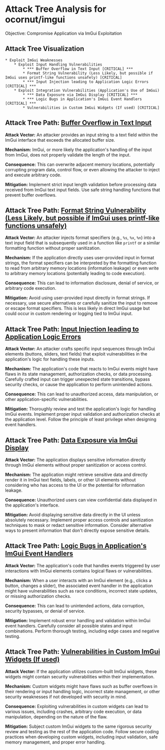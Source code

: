 # Attack Tree Analysis for ocornut/imgui

Objective: Compromise Application via ImGui Exploitation

## Attack Tree Visualization

```
* Exploit ImGui Weaknesses
    * Exploit Input Handling Vulnerabilities
        * *** Buffer Overflow in Text Input [CRITICAL] ***
        * Format String Vulnerability (Less Likely, but possible if ImGui uses printf-like functions unsafely) [CRITICAL]
        * *** Input Injection leading to Application Logic Errors [CRITICAL] ***
    * Exploit Integration Vulnerabilities (Application's Use of ImGui)
        * *** Data Exposure via ImGui Display [CRITICAL] ***
        * *** Logic Bugs in Application's ImGui Event Handlers [CRITICAL] ***
        * Vulnerabilities in Custom ImGui Widgets (If used) [CRITICAL]
```


## Attack Tree Path: [Buffer Overflow in Text Input](./attack_tree_paths/buffer_overflow_in_text_input.md)

**Attack Vector:** An attacker provides an input string to a text field within the ImGui interface that exceeds the allocated buffer size.

**Mechanism:** ImGui, or more likely the application's handling of the input from ImGui, does not properly validate the length of the input.

**Consequence:** This can overwrite adjacent memory locations, potentially corrupting program data, control flow, or even allowing the attacker to inject and execute arbitrary code.

**Mitigation:** Implement strict input length validation before processing data received from ImGui text input fields. Use safe string handling functions that prevent buffer overflows.

## Attack Tree Path: [Format String Vulnerability (Less Likely, but possible if ImGui uses printf-like functions unsafely)](./attack_tree_paths/format_string_vulnerability__less_likely__but_possible_if_imgui_uses_printf-like_functions_unsafely_.md)

**Attack Vector:** An attacker injects format specifiers (e.g., `%s`, `%x`, `%n`) into a text input field that is subsequently used in a function like `printf` or a similar formatting function without proper sanitization.

**Mechanism:** If the application directly uses user-provided input in format strings, the format specifiers can be interpreted by the formatting function to read from arbitrary memory locations (information leakage) or even write to arbitrary memory locations (potentially leading to code execution).

**Consequence:** This can lead to information disclosure, denial of service, or arbitrary code execution.

**Mitigation:** Avoid using user-provided input directly in format strings. If necessary, use secure alternatives or carefully sanitize the input to remove or escape format specifiers. This is less likely in direct ImGui usage but could occur in custom rendering or logging tied to ImGui input.

## Attack Tree Path: [Input Injection leading to Application Logic Errors](./attack_tree_paths/input_injection_leading_to_application_logic_errors.md)

**Attack Vector:** An attacker crafts specific input sequences through ImGui elements (buttons, sliders, text fields) that exploit vulnerabilities in the application's logic for handling these inputs.

**Mechanism:** The application's code that reacts to ImGui events might have flaws in its state management, authorization checks, or data processing. Carefully crafted input can trigger unexpected state transitions, bypass security checks, or cause the application to perform unintended actions.

**Consequence:** This can lead to unauthorized access, data manipulation, or other application-specific vulnerabilities.

**Mitigation:** Thoroughly review and test the application's logic for handling ImGui events. Implement proper input validation and authorization checks at the application level. Follow the principle of least privilege when designing event handlers.

## Attack Tree Path: [Data Exposure via ImGui Display](./attack_tree_paths/data_exposure_via_imgui_display.md)

**Attack Vector:** The application displays sensitive information directly through ImGui elements without proper sanitization or access control.

**Mechanism:** The application might retrieve sensitive data and directly render it in ImGui text fields, labels, or other UI elements without considering who has access to the UI or the potential for information leakage.

**Consequence:** Unauthorized users can view confidential data displayed in the application's interface.

**Mitigation:** Avoid displaying sensitive data directly in the UI unless absolutely necessary. Implement proper access controls and sanitization techniques to mask or redact sensitive information. Consider alternative ways to present information that don't directly expose sensitive details.

## Attack Tree Path: [Logic Bugs in Application's ImGui Event Handlers](./attack_tree_paths/logic_bugs_in_application's_imgui_event_handlers.md)

**Attack Vector:** The application's code that handles events triggered by user interactions with ImGui elements contains logical flaws or vulnerabilities.

**Mechanism:** When a user interacts with an ImGui element (e.g., clicks a button, changes a slider), the associated event handler in the application might have vulnerabilities such as race conditions, incorrect state updates, or missing authorization checks.

**Consequence:** This can lead to unintended actions, data corruption, security bypasses, or denial of service.

**Mitigation:** Implement robust error handling and validation within ImGui event handlers. Carefully consider all possible states and input combinations. Perform thorough testing, including edge cases and negative testing.

## Attack Tree Path: [Vulnerabilities in Custom ImGui Widgets (If used)](./attack_tree_paths/vulnerabilities_in_custom_imgui_widgets__if_used_.md)

**Attack Vector:** If the application utilizes custom-built ImGui widgets, these widgets might contain security vulnerabilities within their implementation.

**Mechanism:** Custom widgets might have flaws such as buffer overflows in their rendering or input handling logic, incorrect state management, or other security weaknesses if not developed with security in mind.

**Consequence:** Exploiting vulnerabilities in custom widgets can lead to various issues, including crashes, arbitrary code execution, or data manipulation, depending on the nature of the flaw.

**Mitigation:** Subject custom ImGui widgets to the same rigorous security review and testing as the rest of the application code. Follow secure coding practices when developing custom widgets, including input validation, safe memory management, and proper error handling.

